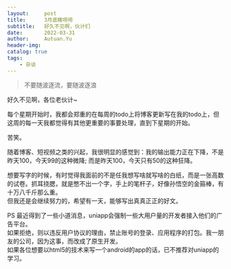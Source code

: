 ```yaml
---
layout:     post
title:      3月底瞎唠唠
subtitle:   好久不见啊，伙计们
date:       2022-03-31
author:     Autuan.Yu
header-img:
catalog: true
tags:
    - 杂谈
---
```


> 不要随波逐流，要随波逐浪

好久不见啊，各位老伙计~  

每个星期开始时，我都会郑重的在每周的todo上将博客更新写在我的todo上，但这周的每一天我都觉得有其他更重要的事要处理，直到下星期的开始。  

苦笑。  

随着博客、短视频之类的兴起，我很明显的感觉到：我的输出能力正在下降，不是昨天100，今天99的这种微降; 而是昨天100，今天只有50的这种狂降。  

想要写字的时候，有时觉得我面前的不是任我想写啥就写啥的白纸，而是一张高数的试卷。抓耳挠腮，就是憋不出一个字，手上的笔杆子，好像孙悟空的金箍棒，有十万八千斤那么重。  
但我还是会继续努力的，希望有一天，能够写出真真正正的好文。

PS
最近得到了一些小道消息，uniapp会强制一些大用户量的开发者接入他们的广告平台。  
如果拒绝，则以违反用户协议的理由，禁止账号的登录、应用程序的打包。我一朋友的公司，因为这事，而改成了原生开发。  
如果各位想要以html5的技术来写一个android的app的话，已不推荐对uniapp的学习。  
